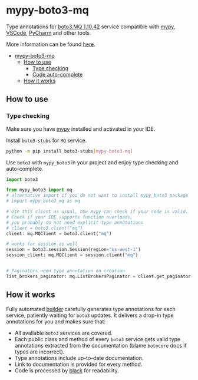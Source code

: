 # mypy-boto3-mq

Type annotations for
[boto3.MQ 1.10.42](https://boto3.amazonaws.com/v1/documentation/api/1.10.42/reference/services/mq.html#MQ) service
compatible with [mypy](https://github.com/python/mypy), [VSCode](https://code.visualstudio.com/),
[PyCharm](https://www.jetbrains.com/pycharm/) and other tools.

More information can be found [here](https://vemel.github.io/mypy_boto3/).

- [mypy-boto3-mq](#mypy-boto3-mq)
  - [How to use](#how-to-use)
    - [Type checking](#type-checking)
    - [Code auto-complete](#code-auto-complete)
  - [How it works](#how-it-works)

## How to use

### Type checking

Make sure you have [mypy](https://github.com/python/mypy) installed and activated in your IDE.

Install `boto3-stubs` for `MQ` service.

```bash
python -m pip install boto3-stubs[mypy-boto3-mq]
```

Use `boto3` with `mypy_boto3` in your project and enjoy type checking and auto-complete.

```python
import boto3

from mypy_boto3 import mq
# alternative import if you do not want to install mypy_boto3 package
# import mypy_boto3_mq as mq

# Use this client as usual, now mypy can check if your code is valid.
# Check if your IDE supports function overloads,
# you probably do not need explicit type annotations
# client = boto3.client("mq")
client: mq.MQClient = boto3.client("mq")

# works for session as well
session = boto3.session.Session(region="us-west-1")
session_client: mq.MQClient = session.client("mq")


# Paginators need type annotation on creation
list_brokers_paginator: mq.ListBrokersPaginator = client.get_paginator("list_brokers")
```

## How it works

Fully automated [builder](https://github.com/vemel/mypy_boto3) carefully generates
type annotations for each service, patiently waiting for `boto3` updates. It delivers
a drop-in type annotations for you and makes sure that:

- All available `boto3` services are covered.
- Each public class and method of every `boto3` service gets valid type annotations
  extracted from the documentation (blame `botocore` docs if types are incorrect).
- Type annotations include up-to-date documentation.
- Link to documentation is provided for every method.
- Code is processed by [black](https://github.com/psf/black) for readability.